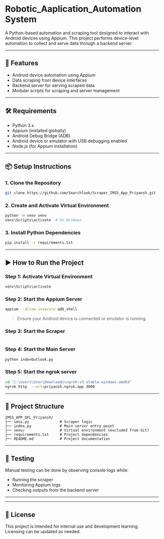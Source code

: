 
# Robotic_Aaplication_Automation System

A Python-based automation and scraping tool designed to interact with Android devices using Appium. This project performs device-level automation to collect and serve data through a backend server.

---

## 🚀 Features

- Android device automation using Appium
- Data scraping from device interfaces
- Backend server for serving scraped data
- Modular scripts for scraping and server management

---

## 🛠 Requirements

- Python 3.x
- Appium (installed globally)
- Android Debug Bridge (ADB)
- Android device or emulator with USB debugging enabled
- Node.js (for Appium installation)

---

## 📦 Setup Instructions

### 1. Clone the Repository

```bash
git clone https://github.com/Searchlook/Scraper_IMSS_App_Priyansh.git
```

### 2. Create and Activate Virtual Environment

```bash
python -m venv venv
venv\Scripts\activate  # On Windows
```

### 3. Install Python Dependencies

```bash
pip install -r requirements.txt
```

---

## ▶️ How to Run the Project

### Step 1: Activate Virtual Environment

```bash
venv\Scripts\activate
```

### Step 2: Start the Appium Server

```bash
appium --allow-insecure adb_shell
```

> Ensure your Android device is connected or emulator is running.

### Step 3: Start the Scraper

```bash


```

### Step 4: Start the Main Server

```bash
python indexOutlook.py
```

### Step 5: Start the ngrok server

```bash
cd "C:\Users\User\Downloads\ngrok-v3-stable-windows-amd64"
ngrok http  --url=priyansh.ngrok.app 3000
```
---

## 📁 Project Structure

```
IMSS_APP_DFL_Priyansh/
├── imss.py              # Scraper logic
├── index.py             # Main server entry point
├── venv/                # Virtual environment (excluded from Git)
├── requirements.txt     # Project dependencies
├── README.md            # Project documentation
```

---

## 🧪 Testing

Manual testing can be done by observing console logs while:
- Running the scraper
- Monitoring Appium logs
- Checking outputs from the backend server

---

---

## 📃 License

This project is intended for internal use and development learning. Licensing can be updated as needed.
